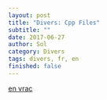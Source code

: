 ```yaml
---
layout: post
title: "Divers: Cpp Files"
subtitle: ""
date: 2017-06-27
author: Sol
category: Divers
tags: divers, fr, en
finished: false
---
```


[en vrac](/00illustrations/Cpp.rar)